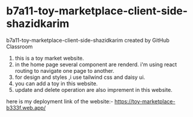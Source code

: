 # b7a11-toy-marketplace-client-side-shazidkarim
b7a11-toy-marketplace-client-side-shazidkarim created by GitHub Classroom

1. this is a toy market website.
2. in the home page several component are renderd. i'm using react routing to navigate one page to another.
3. for design and styles ,i use tailwind css and daisy ui.
4. you can add a toy in this website.
5. update and delete operation are also imprement in this website.

here is my deployment link of the website:- 
https://toy-marketplace-b333f.web.app/

